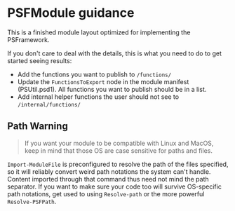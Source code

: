 ﻿# PSFModule guidance

This is a finished module layout optimized for implementing the PSFramework.

If you don't care to deal with the details, this is what you need to do to get started seeing results:

- Add the functions you want to publish to `/functions/`
- Update the `FunctionsToExport` node in the module manifest (PSUtil.psd1). All functions you want to publish should be in a list.
- Add internal helper functions the user should not see to `/internal/functions/`

## Path Warning

> If you want your module to be compatible with Linux and MacOS, keep in mind that those OS are case sensitive for paths and files.

`Import-ModuleFile` is preconfigured to resolve the path of the files specified, so it will reliably convert weird path notations the system can't handle.
Content imported through that command thus need not mind the path separator. 
If you want to make sure your code too will survive OS-specific path notations, get used to using `Resolve-path` or the more powerful `Resolve-PSFPath`.

